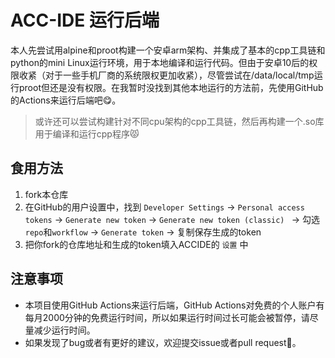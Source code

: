 # ACC-IDE 运行后端

本人先尝试用alpine和proot构建一个安卓arm架构、并集成了基本的cpp工具链和python的mini Linux运行环境，用于本地编译和运行代码。但由于安卓10后的权限收紧（对于一些手机厂商的系统限权更加收紧），尽管尝试在/data/local/tmp运行proot但还是没有权限。在我暂时没找到其他本地运行的方法前，先使用GitHub的Actions来运行后端吧😋。

>  或许还可以尝试构建针对不同cpu架构的cpp工具链，然后再构建一个.so库用于编译和运行cpp程序😾

## 食用方法

1. fork本仓库
2. 在GitHub的用户设置中，找到 `Developer Settings` -> `Personal access tokens` -> `Generate new token` -> `Generate new token (classic) ` -> 勾选 `repo`和`workflow` -> `Generate token` -> 复制保存生成的token
3. 把你fork的仓库地址和生成的token填入ACCIDE的 `设置` 中

## 注意事项

- 本项目使用GitHub Actions来运行后端，GitHub Actions对免费的个人账户有每月2000分钟的免费运行时间，所以如果运行时间过长可能会被暂停，请尽量减少运行时间。
- 如果发现了bug或者有更好的建议，欢迎提交issue或者pull request🤗。